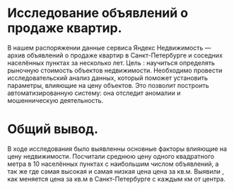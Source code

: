 # Исследование объявлений о продаже квартир.
В нашем распоряжении данные сервиса Яндекс Недвижимость — архив объявлений о продаже квартир в Санкт-Петербурге и соседних населённых пунктах за несколько лет. 
 Цель : научиться определять рыночную стоимость объектов недвижимости. 
Необходимо провести исследовательский анализ данных, который поможет установить параметры, влияющие на цену объектов. Это позволит построить автоматизированную систему: она отследит аномалии и мошенническую деятельность. 


# Общий вывод.
В ходе исследования было выявленны основные факторы влияющие на цену недвижимости. Посчитали среднюю цену одного квадратного метра в 10 населённых пунктах с наибольшим числом объявлений, а так же где самая высокая и самая низкая цена цена за кв.м. Выявили , как меняется цена за кв.м в Санкт-Петербурге с каждым км от центра.
